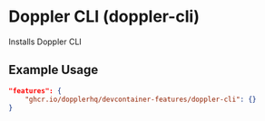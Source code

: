 # Doppler CLI (doppler-cli)

Installs Doppler CLI

## Example Usage

```json
"features": {
    "ghcr.io/dopplerhq/devcontainer-features/doppler-cli": {}
}
```
